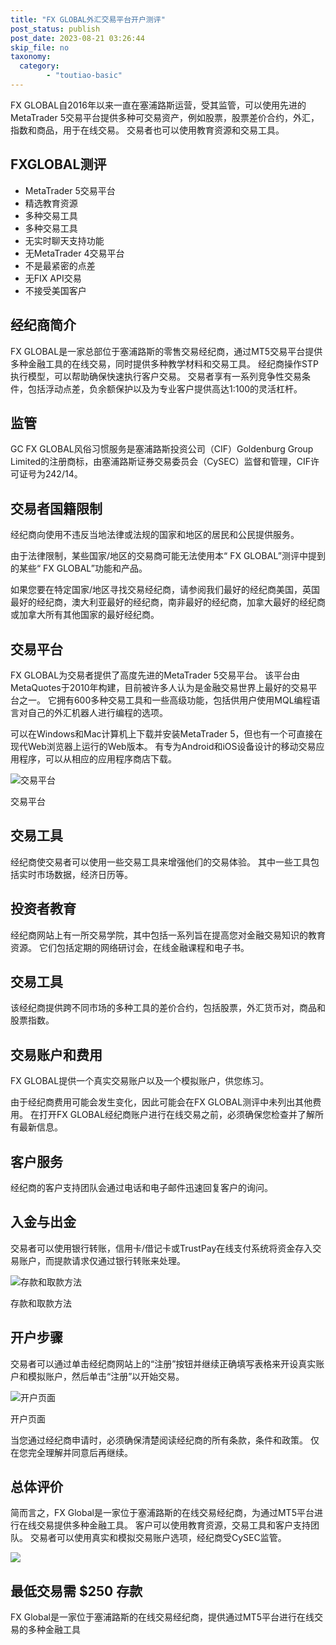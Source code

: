 ```yaml
---
title: "FX GLOBAL外汇交易平台开户测评"
post_status: publish
post_date: 2023-08-21 03:26:44
skip_file: no
taxonomy:
  category:
        - "toutiao-basic"
---
```


FX GLOBAL自2016年以来一直在塞浦路斯运营，受其监管，可以使用先进的MetaTrader 5交易平台提供多种可交易资产，例如股票，股票差价合约，外汇，指数和商品，用于在线交易。 交易者也可以使用教育资源和交易工具。

## FXGLOBAL测评

- MetaTrader 5交易平台
- 精选教育资源
- 多种交易工具
- 多种交易工具
- 无实时聊天支持功能
- 无MetaTrader 4交易平台
- 不是最紧密的点差
- 无FIX API交易
- 不接受美国客户

## 经纪商简介

FX GLOBAL是一家总部位于塞浦路斯的零售交易经纪商，通过MT5交易平台提供多种金融工具的在线交易，同时提供多种教学材料和交易工具。 经纪商操作STP执行模型，可以帮助确保快速执行客户交易。 交易者享有一系列竞争性交易条件，包括浮动点差，负余额保护以及为专业客户提供高达1:100的灵活杠杆。

## 监管

GC FX GLOBAL风俗习惯服务是塞浦路斯投资公司（CIF）Goldenburg Group Limited的注册商标，由塞浦路斯证券交易委员会（CySEC）监督和管理，CIF许可证号为242/14。

## 交易者国籍限制

经纪商向使用不违反当地法律或法规的国家和地区的居民和公民提供服务。

由于法律限制，某些国家/地区的交易商可能无法使用本“ FX GLOBAL”测评中提到的某些“ FX GLOBAL”功能和产品。

如果您要在特定国家/地区寻找交易经纪商，请参阅我们最好的经纪商美国，英国最好的经纪商，澳大利亚最好的经纪商，南非最好的经纪商，加拿大最好的经纪商或加拿大所有其他国家的最好经纪商。

## 交易平台

FX GLOBAL为交易者提供了高度先进的MetaTrader 5交易平台。 该平台由MetaQuotes于2010年构建，目前被许多人认为是金融交易世界上最好的交易平台之一。 它拥有600多种交易工具和一些高级功能，包括供用户使用MQL编程语言对自己的外汇机器人进行编程的选项。

可以在Windows和Mac计算机上下载并安装MetaTrader 5，但也有一个可直接在现代Web浏览器上运行的Web版本。 有专为Android和iOS设备设计的移动交易应用程序，可以从相应的应用程序商店下载。

![交易平台](https://cdn.fendou.la/funstoutiao/2020/11/FX-GLOBAL-Review-Trading-Platform-.jpg "交易平台")

交易平台

## 交易工具

经纪商使交易者可以使用一些交易工具来增强他们的交易体验。 其中一些工具包括实时市场数据，经济日历等。

## 投资者教育

经纪商网站上有一所交易学院，其中包括一系列旨在提高您对金融交易知识的教育资源。 它们包括定期的网络研讨会，在线金融课程和电子书。

## 交易工具

该经纪商提供跨不同市场的多种工具的差价合约，包括股票，外汇货币对，商品和股票指数。

## 交易账户和费用

FX GLOBAL提供一个真实交易账户以及一个模拟账户，供您练习。

由于经纪商费用可能会发生变化，因此可能会在FX GLOBAL测评中未列出其他费用。 在打开FX GLOBAL经纪商账户进行在线交易之前，必须确保您检查并了解所有最新信息。

## 客户服务

经纪商的客户支持团队会通过电话和电子邮件迅速回复客户的询问。

## 入金与出金

交易者可以使用银行转账，信用卡/借记卡或TrustPay在线支付系统将资金存入交易账户，而提款请求仅通过银行转账来处理。

![存款和取款方法](https://cdn.fendou.la/funstoutiao/2020/11/FX-GLOBAL-Review-Deposit-And-Withdrawal-Methods-1024x129.jpg "存款和取款方法")

存款和取款方法

## 开户步骤

交易者可以通过单击经纪商网站上的“注册”按钮并继续正确填写表格来开设真实账户和模拟账户，然后单击“注册”以开始交易。

![开户页面](https://cdn.fendou.la/funstoutiao/2020/11/FX-GLOBAL-Review-Account-Opening-Page-427x1024.jpg "开户页面")

开户页面

当您通过经纪商申请时，必须确保清楚阅读经纪商的所有条款，条件和政策。 仅在您完全理解并同意后再继续。

## 总体评价

简而言之，FX Global是一家位于塞浦路斯的在线交易经纪商，为通过MT5平台进行在线交易提供多种金融工具。 客户可以使用教育资源，交易工具和客户支持团队。 交易者可以使用真实和模拟交易账户选项，经纪商受CySEC监管。

![](https://cdn.fendou.la/funstoutiao/2020/11/FX-GLOBAL-Logo.png)

## 最低交易需 $250 存款

FX Global是一家位于塞浦路斯的在线交易经纪商，提供通过MT5平台进行在线交易的多种金融工具

